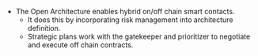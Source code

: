 - The Open Architecture enables hybrid on/off chain smart contacts.
  - It does this by incorporating risk management into architecture definition.
  - Strategic plans work with the gatekeeper and prioritizer to negotiate and execute off chain contracts.